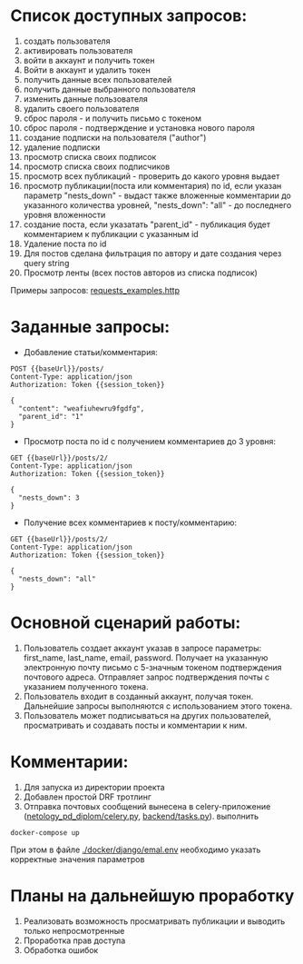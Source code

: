 # Список доступных запросов:
1. создать пользователя
1. активировать пользователя
1. войти в аккаунт и получить токен
1. Войти в аккаунт и удалить токен
1. получить данные всех пользователей
1. получить данные выбранного пользователя
1. изменить данные пользователя
1. удалить своего пользователя
1. сброс пароля - и получить письмо с токеном
1. сброс пароля - подтверждение и установка нового пароля
1. создание подписки на пользователя ("author")  
1. удаление подписки
1. просмотр списка своих подписок
1. просмотр списка своих подписчиков
1. просмотр всех публикаций   -  проверить до какого уровня выдает
1. просмотр публикации(поста или комментария) по id, если указан параметр "nests_down" - выдаст также вложенные комментарии до указанного количества уровней, "nests_down": "all" - до последнего уровня вложенности
1. создание поста, если указатать "parent_id" - публикация будет комментарием к публикации с указанным id
1. Удаление поста по id
1. Для постов сделана фильтрация по автору и дате создания через query string
1. Просмотр ленты (всех постов авторов из списка подписок)

Примеры запросов: [requests_examples.http](https://github.com/headsoft-mikhail/blog_api/blob/master/requests_examples.http)  
  
# Заданные запросы:
- Добавление статьи/комментария:
```
POST {{baseUrl}}/posts/
Content-Type: application/json
Authorization: Token {{session_token}}

{
  "content": "weafiuhewru9fgdfg",
  "parent_id": "1"
}
```
- Просмотр поста по id  с получением комментариев до 3 уровня:
```
GET {{baseUrl}}/posts/2/
Content-Type: application/json
Authorization: Token {{session_token}}

{
  "nests_down": 3
}
```
- Получение всех комментариев к посту/комментарию:
```
GET {{baseUrl}}/posts/2/
Content-Type: application/json
Authorization: Token {{session_token}}

{
  "nests_down": "all"
}
```

# Основной сценарий работы:

1. Пользователь создает аккаунт указав в запросе параметры: first_name, last_name, email, password. Получает на указанную электронную почту письмо с 5-значным токеном подтверждения почтового адреса. Отправляет запрос подтверждения почты с указанием полученного токена.
1. Пользователь входит в созданный аккаунт, получая токен. Дальнейшие запросы выполняются с использованием этого токена.
1. Пользователь может подписываться на других пользователей, просматривать и создавать посты и комментарии к ним.


# Комментарии:

1. Для запуска из директории проекта 
1. Добавлен простой DRF тротлинг
1. Отправка почтовых сообщений вынесена в celery-приложение ([netology_pd_diplom/celery.py](https://github.com/headsoft-mikhail/netology_graduation/blob/master/netology_pd_diplom/celery.py), [backend/tasks.py](https://github.com/headsoft-mikhail/netology_graduation/blob/master/backend/tasks.py)). 
выполнить
```
docker-compose up
```
При этом в файле  [./docker/django/emal.env](https://github.com/headsoft-mikhail/blog_api/blob/master/docker/django/email.env) необходимо указать корректные значения параметров



# Планы на дальнейшую проработку

1. Реализовать возможность просматривать публикации и выводить только непросмотренные
1. Проработка прав доступа
1. Обработка ошибок

